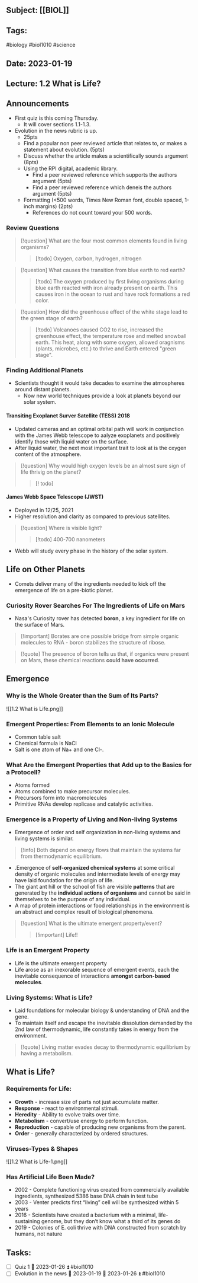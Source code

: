 ## Subject: [[BIOL]]
## Tags:
#biology #biol1010 #science 
## Date: 2023-01-19
## Lecture: 1.2 What is Life?

## Announcements
- First quiz is this coming Thursday. 
	- It will cover sections 1.1-1.3.
- Evolution in the news rubric is up.
	- 25pts
	- Find a popular non peer reviewed article that relates to, or makes a statement about evolution. (5pts)
	- Discuss whether the article makes a scientifically sounds argument (8pts)
	- Using the RPI digital, academic library.
		- Find a peer reviewed reference which supports the authors argument (5pts)
		- Find a peer reviewed reference which deneis the authors argument (5pts)
	- Formatting (<500 words, Times New Roman font, double spaced, 1-inch margins) (2pts)
		- References do not count toward your 500 words.

### Review Questions
> [!question] What are the four most common elements found in living organisms?
> > [!todo] Oxygen, carbon, hydrogen, nitrogen

> [!question] What causes the transition from blue earth to red earth?
> > [!todo] The oxygen produced by first living organisms during blue earth reacted with iron already present on earth. This causes iron in the ocean to rust and have rock formations a red color.

> [!question] How did the greenhouse effect of the white stage lead to the green stage of earth?
>> [!todo] Volcanoes caused CO2 to rise, increased the greenhouse effect, the temperature rose and melted snowball earth. This heat, along with some oxygen, allowed oragnisms (plants, microbes, etc.) to thrive and Earth entered "green stage".

### Finding Additional Planets
- Scientists thought it would take decades to examine the atmospheres around distant planets.
	- Now new world techniques provide a look at planets beyond our solar system.

#### Transiting Exoplanet Surver Satellite (TESS) 2018
- Updated cameras and an optimal orbital path will work in conjunction with the James Webb telescope to aalyze exoplanets and positively identify those with liquid water on the surface.
- After liquid water, the next most important trait to look at is the oxygen content of the atmosphere.
> [!question] Why would high oxygen levels be an almost sure sign of life thrivig on the planet?
> > [! todo]

#### James Webb Space Telescope (JWST)
- Deployed in 12/25, 2021
- Higher resolution and clarity as compared to previous satellites.
> [!question] Where is visible light?
> >[!todo] 400-700 nanometers
- Webb will study every phase in the history of the solar system.

## Life on Other Planets
- Comets deliver many of the ingredients needed to kick off the emergence of life on a pre-biotic planet.

### Curiosity Rover Searches For The Ingredients of Life on Mars
- Nasa's Curiosity rover has detected **boron**, a key ingredient for life on the surface of Mars.
> [!important] Borates are one possible bridge from simple organic molecules to RNA - boron stabilizes the structure of ribose.

> [!quote] The presence of boron tells us that, if organics were present on Mars, these chemical reactions **could have occurred**.

## Emergence
### Why is the Whole Greater than the Sum of Its Parts?
![[1.2 What is Life.png]]
### Emergent Properties: From Elements to an Ionic Molecule
- Common table salt
- Chemical formula is NaCl
- Salt is one atom of Na+ and one Cl-.
### What Are the Emergent Properties that Add up to the Basics for a Protocell?
- Atoms formed
- Atoms combined to make precursor molecules.
- Precursors form into macromolecules
- Primitive RNAs develop replicase and catalytic activities.
### Emergence is a Property of Living and Non-living Systems
- Emergence of order and self organization in non-living systems and living systems is similar.
> [!info] Both depend on energy flows that maintain the systems far from thermodynamic equilibrium.
- .Emergence of **self-organized chemical systems** at some critical density of organic molecules and intermediate levels of energy may have laid foundation for the origin of life.
- The giant ant hill or the school of fish are visible **patterns** that are generated by the **individual actions of organisms** and cannot be said in themselves to be the purpose of any individual.
- A map of protein interactions or food relationships in the environment is an abstract and complex result of biological phenomena.
> [!question] What is the ultimate emergent property/event?
>> [!important] Life!!
### Life is an Emergent Property
- Life is the ultimate emergent property
- Life arose as an inexorable sequence of emergent events, each the inevitable consequence of interactions **amongst carbon-based molecules**.
### Living Systems: What is Life?
- Laid foundations for molecular biology & understanding of DNA and the gene.
- To maintain itself and escape the inevitable dissolution demanded by the 2nd law of thermodynamic, life constantly takes in energy from the environment.
> [!quote] Living matter evades decay to thermodynamic equilibrium by having a metabolism.

## What is Life?
### Requirements for Life:
- **Growth** - increase size of parts not just accumulate matter.
- **Response** -  react to environmental stimuli.
- **Heredity** -  Ability to evolve traits over time.
- **Metabolism** - convert/use energy to perform function.
- **Reproduction** - capable of producing new organisms from the parent.
- **Order** - generally characterized by ordered structures.
### Viruses-Types & Shapes
![[1.2 What is Life-1.png]]
### Has Artificial Life Been Made?
- 2002 - Complete functioning virus created from commercially available ingredients, synthesized 5386 base DNA chain in test tube
- 2003 - Venter predicts first “living” cell will be synthesized within 5 years
- 2016 - Scientists have created a bacterium with a minimal, life-sustaining genome, but they don’t know what a third of its genes do
- 2019 - Colonies of E. coli thrive with DNA constructed from scratch by humans, not nature
## Tasks:
- [ ] Quiz 1 📅 2023-01-26 ⏫ #biol1010 
- [ ] Evolution in the news 🛫 2023-01-19 📅 2023-01-26 ⏫  #biol1010 